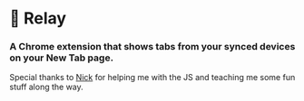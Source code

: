 # 📡 Relay

### A Chrome extension that shows tabs from your synced devices on your New Tab page.

Special thanks to [Nick](https://github.com/nickfranciosi) for helping me with the JS and teaching me some fun stuff along the way.
